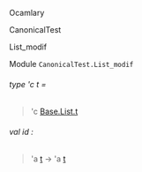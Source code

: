 Ocamlary

CanonicalTest

List_modif

Module `CanonicalTest.List_modif`

<a id="type-t"></a>

###### type 'c t =

> 'c [Base.List.t](Ocamlary.CanonicalTest.Base.List.md#type-t)


<a id="val-id"></a>

###### val id :

> 'a [t](#type-t) -> 'a [t](#type-t)
